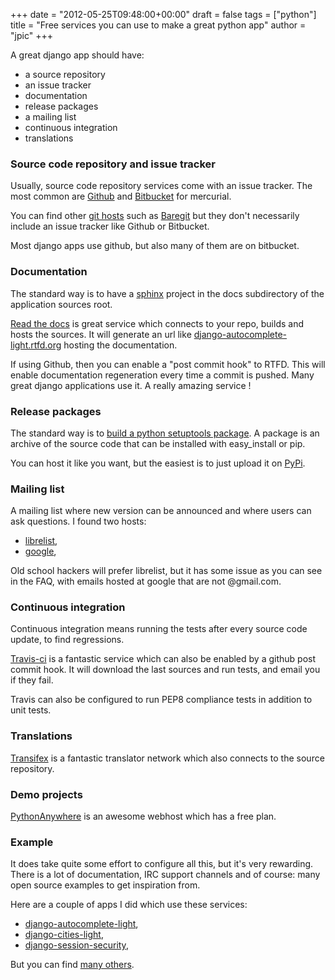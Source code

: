 +++
date = "2012-05-25T09:48:00+00:00"
draft = false
tags = ["python"]
title = "Free services you can use to make a great python app"
author = "jpic"
+++

A great django app should have:

- a source repository
- an issue tracker
- documentation
- release packages
- a mailing list
- continuous integration
- translations

### Source code repository and issue tracker

Usually, source code repository services come with an issue tracker. The most common are [Github](http://github.com) and [Bitbucket](http://bitbucket.com) for mercurial.

You can find other [git hosts](https://git.wiki.kernel.org/index.php/GitHosting) such as [Baregit](http://baregit.com/) but they don't necessarily include an issue tracker like Github or Bitbucket.

Most django apps use github, but also many of them are on bitbucket.

### Documentation

The standard way is to have a [sphinx](http://sphinx.pocoo.org/) project in the docs subdirectory of the application sources root.

[Read the docs](http://rtfd.org) is great service which connects to your repo, builds and hosts the sources. It will generate an url like [django-autocomplete-light.rtfd.org](http://django-autocomplete-light.rtfd.org) hosting the documentation.

If using Github, then you can enable a "post commit hook" to RTFD. This will enable documentation regeneration every time a commit is pushed. Many great django applications use it. A really amazing service !

### Release packages

The standard way is to [build a python setuptools package](http://packages.python.org/distribute/setuptools.html). A package is an archive of the source code that can be installed with easy_install or pip.

You can host it like you want, but the easiest is to just upload it on [PyPi](http://pypi.python.org).

### Mailing list

A mailing list where new version can be announced and where users can ask questions. I found two hosts:

- [librelist](http://librelist.com),
- [google](http://groups.google.com),

Old school hackers will prefer librelist, but it has some issue as you can see in the FAQ, with emails hosted at google that are not @gmail.com.

### Continuous integration

Continuous integration means running the tests after every source code update, to find regressions.

[Travis-ci](http://travis-ci.org) is a fantastic service which can also be enabled by a github post commit hook. It will download the last sources and run tests, and email you if they fail.

Travis can also be configured to run PEP8 compliance tests in addition to unit tests.

### Translations

[Transifex](http://transifex.net) is a fantastic translator network which also connects to the source repository.

### Demo projects

[PythonAnywhere](http://pythonanywhere.com) is an awesome webhost which has a free plan.

### Example

It does take quite some effort to configure all this, but it's very rewarding. There is a lot of documentation, IRC support channels and of course: many open source examples to get inspiration from.

Here are a couple of apps I did which use these services:

- [django-autocomplete-light](http://github.com/yourlabs/django-autocomplete-light/),
- [django-cities-light](http://github.com/yourlabs/django-cities-light),
- [django-session-security](http://github.com/yourlabs/django-session-security),

But you can find [many others](https://www.google.es/search?q=django+site%3Artfd.org).
